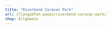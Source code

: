 ```yaml
---
title: "Riverbend Caravan Park"
url: /llangadfan-powys/riverbend-caravan-park/
shop: Allgemein
---
```

